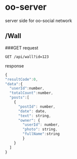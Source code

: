 # oo-server
server side for oo-social network

## /Wall

###GET
request
```http
GET /api/wall?id=123
```
response
```javascript
{
"resultCode":0,
"data":{
  "userId":number,
  "totalCount":number,
  "posts":[
    {
      "postId": number,
      "date": date,
      "text": string,
      "owner": {
        "userId": number,
        "photo": string,
        "fullName":string
        }
    }
  ]
}
```
